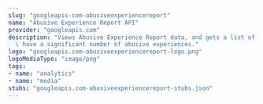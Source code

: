 ```yaml
---
slug: "googleapis-com-abusiveexperiencereport"
name: "Abusive Experience Report API"
provider: "googleapis.com"
description: "Views Abusive Experience Report data, and gets a list of sites that\
  \ have a significant number of abusive experiences."
logo: "googleapis.com-abusiveexperiencereport-logo.png"
logoMediaType: "image/png"
tags:
- name: "analytics"
- name: "media"
stubs: "googleapis.com-abusiveexperiencereport-stubs.json"
---
```

